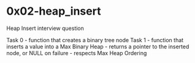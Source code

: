 # 0x02-heap_insert

Heap Insert interview question

Task 0 - function that creates a binary tree node
Task 1 - function that inserts a value into a Max Binary Heap
    - returns a pointer to the inserted node, or NULL on failure
    - respects Max Heap Ordering
